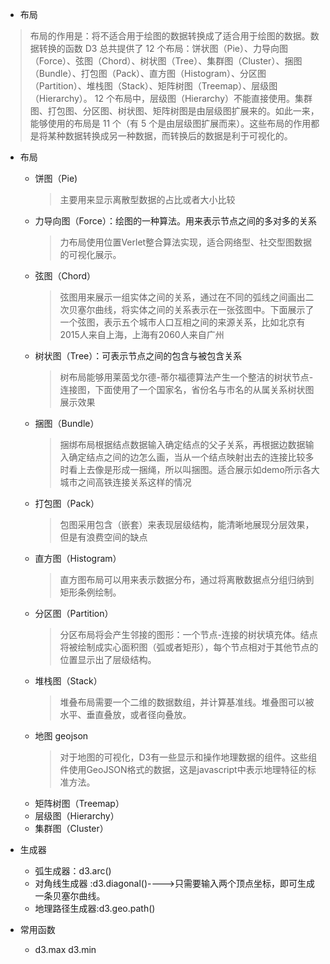 - 布局
>  布局的作用是：将不适合用于绘图的数据转换成了适合用于绘图的数据。数据转换的函数
>  D3 总共提供了 12 个布局：饼状图（Pie）、力导向图（Force）、弦图（Chord）、树状图（Tree）、集群图（Cluster）、捆图（Bundle）、打包图（Pack）、直方图（Histogram）、分区图（Partition）、堆栈图（Stack）、矩阵树图（Treemap）、层级图（Hierarchy）。
> 12 个布局中，层级图（Hierarchy）不能直接使用。集群图、打包图、分区图、树状图、矩阵树图是由层级图扩展来的。如此一来，能够使用的布局是 11 个（有 5 个是由层级图扩展而来）。这些布局的作用都是将某种数据转换成另一种数据，而转换后的数据是利于可视化的。
 - 布局     
    - 饼图（Pie)
        > 主要用来显示离散型数据的占比或者大小比较
    - 力导向图（Force）：绘图的一种算法。用来表示节点之间的多对多的关系
        > 力布局使用位置Verlet整合算法实现，适合网络型、社交型图数据的可视化展示。  
    - 弦图（Chord）
        > 弦图用来展示一组实体之间的关系，通过在不同的弧线之间画出二次贝塞尔曲线，将实体之间的关系表示在一张弦图中。下面展示了一个弦图，表示五个城市人口互相之间的来源关系，比如北京有2015人来自上海，上海有2060人来自广州
    - 树状图（Tree）：可表示节点之间的包含与被包含关系
        > 树布局能够用莱茵戈尔德-蒂尔福德算法产生一个整洁的树状节点-连接图，下面使用了一个国家名，省份名与市名的从属关系树状图展示效果 
    - 捆图（Bundle）
        > 捆绑布局根据结点数据输入确定结点的父子关系，再根据边数据输入确定结点之间的边怎么画，当从一个结点映射出去的连接比较多时看上去像是形成一捆绳，所以叫捆图。适合展示如demo所示各大城市之间高铁连接关系这样的情况 
    - 打包图（Pack）
        > 包图采用包含（嵌套）来表现层级结构，能清晰地展现分层效果，但是有浪费空间的缺点 
    - 直方图（Histogram）
        > 直方图布局可以用来表示数据分布，通过将离散数据点分组归纳到矩形条例绘制。 
    - 分区图（Partition）
        > 分区布局将会产生邻接的图形：一个节点-连接的树状填充体。结点将被绘制成实心面积图（弧或者矩形），每个节点相对于其他节点的位置显示出了层级结构。 
    - 堆栈图（Stack）
        > 堆叠布局需要一个二维的数据数组，并计算基准线。堆叠图可以被水平、垂直叠放，或者径向叠放。 
    - 地图 geojson
        > 对于地图的可视化，D3有一些显示和操作地理数据的组件。这些组件使用GeoJSON格式的数据，这是javascript中表示地理特征的标准方法。
    - 矩阵树图（Treemap）
    - 层级图（Hierarchy）
    - 集群图（Cluster）
     
- 生成器
    - 弧生成器：d3.arc()
    - 对角线生成器 :d3.diagonal()---->只需要输入两个顶点坐标，即可生成一条贝塞尔曲线。
    - 地理路径生成器:d3.geo.path()
     

- 常用函数
    - d3.max d3.min